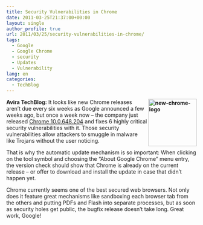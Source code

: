 ```yaml
---
title: Security Vulnerabilities in Chrome
date: 2011-03-25T21:37:00+00:00
layout: single
author_profile: true
url: 2011/03/25/security-vulnerabilities-in-chrome/
tags:
  - Google
  - Google Chrome
  - security
  - Updates
  - Vulnerability
lang: en
categories: 
  - TechBlog
---
```

**[<img title="new-chrome-logo" border="0" alt="new-chrome-logo" align="right" src="http://lh3.ggpht.com/_vaUVXcmC3OI/TY0D_pgb15I/AAAAAAAADyg/zlSNksXdj-g/new-chrome-logo_thumb%5B2%5D.png?imgmax=800" width="128" height="125" />](http://lh6.ggpht.com/_vaUVXcmC3OI/TY0D8U6bPcI/AAAAAAAADyc/3oMel5m_HqA/s1600-h/new-chrome-logo%5B4%5D.png)Avira TechBlog:** It looks like new Chrome releases aren’t due every six weeks as Google announced a few weeks ago, but once a week now – the company just released [Chrome 10.0.648.204](http://googlechromereleases.blogspot.com/2011/03/stable-channel-update.html) and fixes 6 highly critical security vulnerabilities with it. Those security vulnerabilities allow attackers to smuggle in malware like Trojans without the user noticing.

That is why the automatic update mechanism is so important: When clicking on the tool symbol and choosing the “About Google Chrome” menu entry, the version check should show that Chrome is already on the current release – or offer to download and install the update in case that didn’t happen yet.

Chrome currently seems one of the best secured web browsers. Not only does it feature great mechanisms like sandboxing each browser tab from the others and putting PDFs and Flash into separate processes, but as soon as security holes get public, the bugfix release doesn’t take long. Great work, Google!